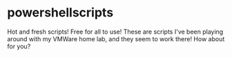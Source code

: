 # powershellscripts
Hot and fresh scripts! Free for all to use! These are scripts I've been playing around with my VMWare home lab, and they seem to work there! How about for you? 
